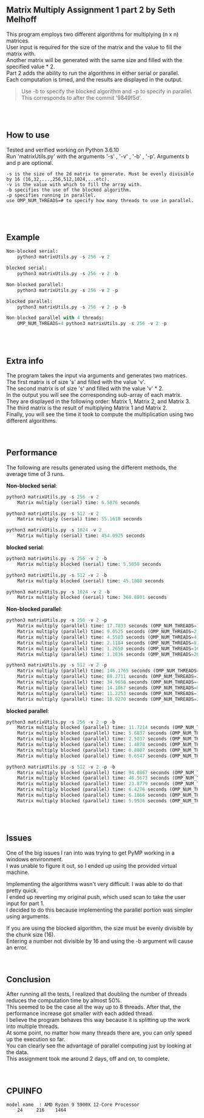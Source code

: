 ## Matrix Multiply Assignment 1 part 2 by Seth Melhoff

This program employs two different algorithms for multiplying (n x n) matrices.  
User input is required for the size of the matrix and the value to fill the matrix with.  
Another matrix will be generated with the same size and filled with the specified value * 2.  
Part 2 adds the ability to run the algorithms in either serial or parallel.  
Each computation is timed, and the results are displayed in the output.  
> Use -b to specify the blocked algorithm and -p to specify in parallel.   
> This corresponds to after the commit '9849f5d'.
<br>
<br>

## How to use

Tested and verified working on Python 3.6.10  
Run 'matrixUtils.py' with the arguments '-s' , '-v' , '-b' , '-p'. Arguments b and p are optional. 

    -s is the size of the 2d matrix to generate. Must be evenly divisible by 16 (16,32,...,256,512,1024,...etc).
    -v is the value with which to fill the array with.  
    -b specifies the use of the blocked algorithm.  
    -p specifies running in parallel.  
    use OMP_NUM_THREADS=# to specify how many threads to use in parallel.
<br>
<br>

## Example

```python
Non-blocked serial:
    python3 matrixUtils.py -s 256 -v 2

blocked serial:
    python3 matrixUtils.py -s 256 -v 2 -b

Non-blocked parallel:
    python3 matrixUtils.py -s 256 -v 2 -p

blocked parallel:
    python3 matrixUtils.py -s 256 -v 2 -p -b

Non-blocked parallel with 4 threads:
    OMP_NUM_THREADS=4 python3 matrixUtils.py -s 256 -v 2 -p
```
<br>
<br>

## Extra info

The program takes the input via arguments and generates two matrices.  
The first matrix is of size 's' and filled with the value 'v'.  
The second matrix is of size 's' and filled with the value 'v' * 2.  
In the output you will see the corresponding sub-array of each matrix.  
They are displayed in the following order: Matrix 1, Matrix 2, and Matrix 3.  
The third matrix is the result of multiplying Matrix 1 and Matrix 2.  
Finally, you will see the time it took to compute the multiplication using two different algorithms.  
<br>
<br>

## Performance

The following are results generated using the different methods, the average time of 3 runs.  

**Non-blocked serial**:  
```python
python3 matrixUtils.py -s 256 -v 2  
    Matrix multiply (serial) time: 6.5876 seconds  

python3 matrixUtils.py -s 512 -v 2  
    Matrix multiply (serial) time: 55.1618 seconds    

python3 matrixUtils.py -s 1024 -v 2  
    Matrix multiply (serial) time: 454.0925 seconds  
```

**blocked serial**:  
```python
python3 matrixUtils.py -s 256 -v 2 -b  
    Matrix multiply blocked (serial) time: 5.5050 seconds  

python3 matrixUtils.py -s 512 -v 2 -b  
    Matrix multiply blocked (serial) time: 45.1808 seconds    

python3 matrixUtils.py -s 1024 -v 2 -b  
    Matrix multiply blocked (serial) time: 368.8801 seconds  
```

**Non-blocked parallel**:  
```python
python3 matrixUtils.py -s 256 -v 2 -p  
    Matrix multiply (parallel) time: 17.7833 seconds (OMP_NUM_THREADS=1)  
    Matrix multiply (parallel) time: 9.0525 seconds (OMP_NUM_THREADS=2)  
    Matrix multiply (parallel) time: 4.5583 seconds (OMP_NUM_THREADS=4)  
    Matrix multiply (parallel) time: 2.1184 seconds (OMP_NUM_THREADS=8)  
    Matrix multiply (parallel) time: 1.2650 seconds (OMP_NUM_THREADS=16)  
    Matrix multiply (parallel) time: 1.1836 seconds (OMP_NUM_THREADS=20)    

python3 matrixUtils.py -s 512 -v 2 -p  
    Matrix multiply (parallel) time: 146.1765 seconds (OMP_NUM_THREADS=1)  
    Matrix multiply (parallel) time: 69.2711 seconds (OMP_NUM_THREADS=2)  
    Matrix multiply (parallel) time: 34.9658 seconds (OMP_NUM_THREADS=4)  
    Matrix multiply (parallel) time: 14.1067 seconds (OMP_NUM_THREADS=8)  
    Matrix multiply (parallel) time: 11.2253 seconds (OMP_NUM_THREADS=16)  
    Matrix multiply (parallel) time: 10.9270 seconds (OMP_NUM_THREADS=20)   
```

**blocked parallel**:  
```python
python3 matrixUtils.py -s 256 -v 2 -p -b  
    Matrix multiply blocked (parallel) time: 11.7214 seconds (OMP_NUM_THREADS=1)  
    Matrix multiply blocked (parallel) time: 5.6837 seconds (OMP_NUM_THREADS=2)  
    Matrix multiply blocked (parallel) time: 2.5037 seconds (OMP_NUM_THREADS=4)  
    Matrix multiply blocked (parallel) time: 1.4878 seconds (OMP_NUM_THREADS=8)  
    Matrix multiply blocked (parallel) time: 0.8807 seconds (OMP_NUM_THREADS=16)  
    Matrix multiply blocked (parallel) time: 0.6547 seconds (OMP_NUM_THREADS=20)  

python3 matrixUtils.py -s 512 -v 2 -p -b  
    Matrix multiply blocked (parallel) time: 94.0867 seconds (OMP_NUM_THREADS=1)  
    Matrix multiply blocked (parallel) time: 46.5673 seconds (OMP_NUM_THREADS=2)  
    Matrix multiply blocked (parallel) time: 23.8779 seconds (OMP_NUM_THREADS=4)  
    Matrix multiply blocked (parallel) time: 6.4276 seconds (OMP_NUM_THREADS=8)  
    Matrix multiply blocked (parallel) time: 6.1866 seconds (OMP_NUM_THREADS=16)  
    Matrix multiply blocked (parallel) time: 5.9936 seconds (OMP_NUM_THREADS=20)  
```
<br>
<br>

## Issues

One of the big issues I ran into was trying to get PyMP working in a windows environment.  
I was unable to figure it out, so I ended up using the provided virtual machine.  

Implementing the algorithms wasn't very difficult. I was able to do that pretty quick.  
I ended up reverting my original push, which used scan to take the user input for part 1.  
I decided to do this because implementing the parallel portion was simpler using arguments.  

If you are using the blocked algorithm, the size must be evenly divisible by the chunk size (16).  
Entering a number not divisible by 16 and using the -b argument will cause an error.  
<br>
<br>

## Conclusion

After running all the tests, I realized that doubling the number of threads reduces the computation time by almost 50%.  
This seemed to be the case all the way up to 8 threads. After that, the performance increase got smaller with each added thread.  
I believe the program behaves this way because it is splitting up the work into multiple threads.  
At some point, no matter how many threads there are, you can only speed up the execution so far.  
You can clearly see the advantage of parallel computing just by looking at the data.  
This assignment took me around 2 days, off and on, to complete.  
<br>
<br>

## CPUINFO

    model name	: AMD Ryzen 9 5900X 12-Core Processor            
        24     216    1464
